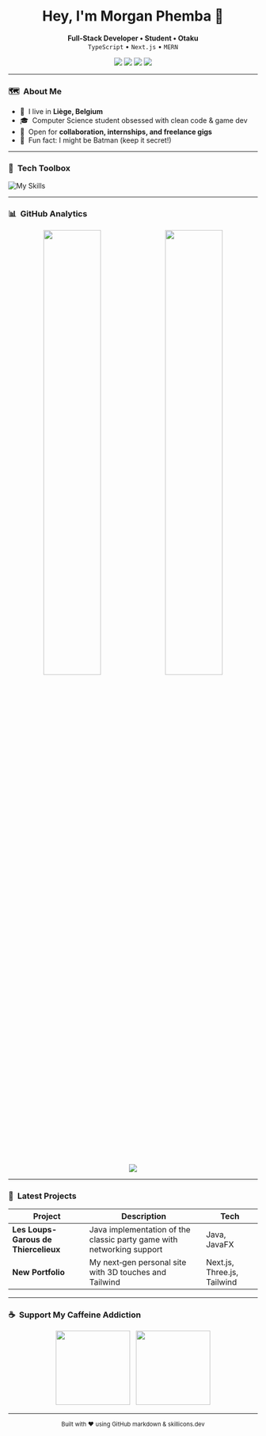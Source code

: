<h1 align="center">Hey, I'm Morgan Phemba 👋</h1>
<p align="center">
  <strong>Full‑Stack Developer • Student • Otaku</strong><br/>
  <code>TypeScript</code> • <code>Next.js</code> • <code>MERN</code>
</p>

<p align="center">
  <a href="mailto:morgan.phemba@gmail.com"><img src="https://img.shields.io/badge/email-EA4335?style=for-the-badge&logo=gmail&logoColor=white" /></a>
  <a href="https://morganphemba.be"><img src="https://img.shields.io/badge/portfolio-000?style=for-the-badge&logo=vercel&logoColor=white" /></a>
  <a href="https://www.linkedin.com/in/morgphem2610"><img src="https://img.shields.io/badge/linkedin-0A66C2?style=for-the-badge&logo=linkedin&logoColor=white" /></a>
  <a href="https://twitter.com/morgsdev"><img src="https://img.shields.io/badge/X-000000?style=for-the-badge&logo=X&logoColor=white" /></a>
</p>

---

### 🗺️  About Me
- 🏡  I live in **Liège, Belgium**  
- 🎓  Computer Science student obsessed with clean code & game dev  
- 🤝  Open for **collaboration, internships, and freelance gigs**  
- 🦇  Fun fact: I might be Batman (keep it secret!)  

---

### 🔧  Tech Toolbox
![My Skills](https://skillicons.dev/icons?i=js,ts,react,nextjs,java,cpp,python,php,nodejs,express,mysql,postgres,mongodb,docker,git,linux,aws,gcp,figma&perline=9)

---

### 📊  GitHub Analytics
<p align="center">
  <img src="https://github-readme-stats.vercel.app/api?username=Morg9864&show_icons=true&theme=radical" width="48%" />
  <img src="https://github-readme-stats.vercel.app/api/top-langs/?username=Morg9864&hide=html&theme=radical&layout=compact" width="48%" />
</p>
<p align="center">
  <img src="https://github-readme-streak-stats.herokuapp.com/?user=Morg9864&theme=radical"/>
</p>

---

### 🚀  Latest Projects
| Project | Description | Tech |
| --- | --- | --- |
| **Les Loups-Garous de Thiercelieux** | Java implementation of the classic party game with networking support | Java, JavaFX |
| **New Portfolio** | My next‑gen personal site with 3D touches and Tailwind | Next.js, Three.js, Tailwind |

---

### ☕  Support My Caffeine Addiction
<p align="center">
  <a href="https://buymeacoffee.com/morg9864"><img src="https://cdn.buymeacoffee.com/buttons/v2/default-yellow.png" width="150"></a>
  &nbsp;
  <a href="https://ko-fi.com/morg9864"><img src="https://storage.ko-fi.com/cdn/kofi2.png?v=3" width="150"></a>
</p>

---

<p align="center"><sub>Built with ❤️ using GitHub markdown & skillicons.dev</sub></p>
